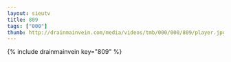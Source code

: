 ```yaml
--- 
layout: sieutv
title: 809
tags: ["000"]
thumb: http://drainmainvein.com/media/videos/tmb/000/000/809/player.jpg
---
```

{% include drainmainvein key="809" %} 
